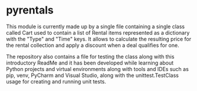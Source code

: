 # pyrentals

This module is currently made up by a single file containing a single class called Cart used to contain a list of Rental items represented as a dictionary with the "Type" and "Time" keys. It allows to calculate the resulting price for the rental collection and apply a discount when a deal qualifies for one.

The repository also contains a file for testing the class along with this introductory ReadMe and it has been developed while learning about Python projects and virtual environments along with tools and IDEs such as pip, venv, PyCharm and Visual Studio, along with the unittest.TestClass usage for creating and running unit tests.
